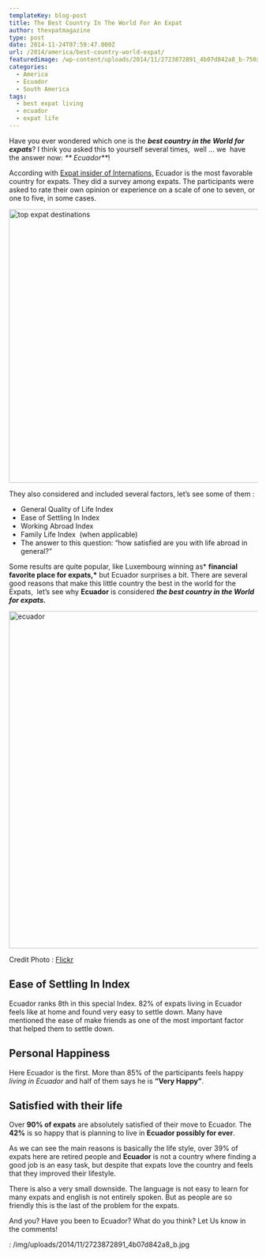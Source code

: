 ```yaml
---
templateKey: blog-post
title: The Best Country In The World For An Expat
author: thexpatmagazine
type: post
date: 2014-11-24T07:59:47.000Z
url: /2014/america/best-country-world-expat/
featuredimage: /wp-content/uploads/2014/11/2723872891_4b07d842a8_b-750x500.jpg
categories:
  - America
  - Ecuador
  - South America
tags:
  - best expat living
  - ecuador
  - expat life
---
```


Have you ever wondered which one is the _**best country in the World for expats**_? I think you asked this to yourself several times,  well &#8230; we  have the answer now: _** Ecuador**_!

According with <a href="https://www.internations.org/expat-insider/2014/the-best-and-worst-places-for-expats" target="_blank">Expat insider of Internations,</a> Ecuador is the most favorable country for expats. They did a survey among expats. The participants were asked to rate their own opinion or experience on a scale of one to seven, or one to five, in some cases.<!--more-->

<a href="https://www.internations.org/expat-insider/2014/the-best-and-worst-places-for-expats" target="_blank"><img src="/img/uploads/2014/11/top-expat-destinations-1024x723.jpg" alt="top expat destinations" width="785" height="554" /></a>

They also considered and included several factors, let&#8217;s see some of them :

- General Quality of Life Index
- Ease of Settling In Index
- Working Abroad Index
- Family Life Index  (when applicable)
- The answer to this question: &#8220;how satisfied are you with life abroad in general?&#8221;

Some results are quite popular, like Luxembourg winning as\* **financial favorite place for expats,\*** but Ecuador surprises a bit. There are several good reasons that make this little country the best in the world for the Expats,  let&#8217;s see why **Ecuador** is considered _**the best country in the World for expats.**_

<img src="/img/uploads/2014/11/2723872891_4b07d842a8_b.jpg" alt="ecuador" width="1024" height="683" srcset="/img/uploads/2014/11/2723872891_4b07d842a8_b.jpg 1024w, /img/uploads/2014/11/2723872891_4b07d842a8_b-300x200.jpg 300w, /img/uploads/2014/11/2723872891_4b07d842a8_b-768x512.jpg 768w, /img/uploads/2014/11/2723872891_4b07d842a8_b-750x500.jpg 750w" sizes="(max-width: 1024px) 100vw, 1024px" />

Credit Photo : <a href="https://www.flickr.com/photos/wurglitsch/2723872891/in/photolist-59GyvH-2ck7v-aSTsai-57YQcS-p7HbCG-74g7DQ-a97Vm3-aoR9Hn-aoTTnd-nDAUp-4VhFR8-fqvoKn-9SzKru-cAPtgS-8pi2U6-6TZivp-9wKezt-eezaGP-eeETem-8pm3CQ-31qohV-7vQCGQ-ejrgRg-2s66kF-eKSbwn-7tkZSK-78TjpN-a5Hfvg-78TagJ-nF9HgY-gszqo3-73nuhJ-6MVKoS-78Tdt3-78Pnr8-fqKhLo-78PrXk-78PnG6-78TbLw-92gtqq-92gt3A-92guSf-92dnui-92ectB-axAr22-4Ee76o-bkriBb-fG1f7p-eeERvS-fbJs2A" target="_blank">Flickr</a>

## Ease of Settling In Index

Ecuador ranks 8th in this special Index. 82% of expats living in Ecuador feels like at home and found very easy to settle down. Many have mentioned the ease of make friends as one of the most important factor that helped them to settle down.

## Personal Happiness

Here Ecuador is the first. More than 85% of the participants feels happy _living in Ecuador_ and half of them says he is **&#8220;Very Happy&#8221;**.

## Satisfied with their life

Over **90% of expats** are absolutely satisfied of their move to Ecuador. The **42%** is so happy that is planning to live in **Ecuador possibly for ever**.

As we can see the main reasons is basically the life style, over 39% of expats here are retired people and **Ecuador** is not a country where finding a good job is an easy task, but despite that expats love the country and feels that they improved their lifestyle.

There is also a very small downside. The language is not easy to learn for many expats and english is not entirely spoken. But as people are so friendly this is the last of the problem for the expats.

And you? Have you been to Ecuador? What do you think? Let Us know in the comments!

: /img/uploads/2014/11/2723872891_4b07d842a8_b.jpg
